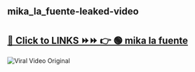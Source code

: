 
 ## mika_la_fuente-leaked-video 

# <h2><a href="https://clipsfans.com/mika_la_fuente&ref=git">🔗 Click to LINKS ⏩⏩ 👉 🟢 mika la fuente </a></h2>

<a href="https://clipsfans.com/mika_la_fuente&ref=git" rel="nofollow" data-target="animated-image.originalLink"><img src="https://i.ibb.co.com/xMMVF88/686577567.gif" alt="Viral Video Original" style="max-width: 100%; display: inline-block;" data-target="animated-image.originalImage"></a>
